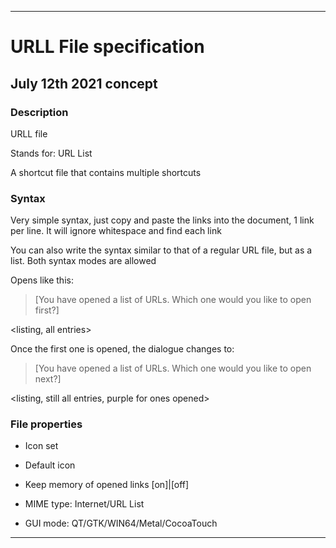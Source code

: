 
***

# URLL File specification

## July 12th 2021 concept

### Description

URLL file

Stands for: URL List

A shortcut file that contains multiple shortcuts

### Syntax

Very simple syntax, just copy and paste the links into the document, 1 link per line. It will ignore whitespace and find each link

You can also write the syntax similar to that of a regular URL file, but as a list. Both syntax modes are allowed

Opens like this:

> [You have opened a list of URLs. Which one would you like to open first?]

<listing, all entries>

Once the first one is opened, the dialogue changes to:

> [You have opened a list of URLs. Which one would you like to open next?]

<listing, still all entries, purple for ones opened>

### File properties

* Icon set

* Default icon

* Keep memory of opened links [on]|[off]

* MIME type: Internet/URL List

* GUI mode: QT/GTK/WIN64/Metal/CocoaTouch

***

